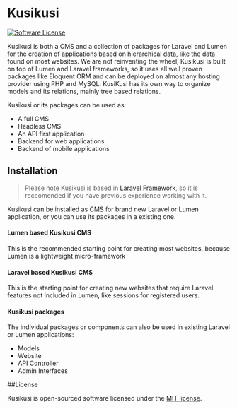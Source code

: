 # Kusikusi

[![Software License](https://img.shields.io/badge/license-MIT-brightgreen.svg?style=flat-square)](LICENSE)

Kusikusi is both a CMS and a collection of packages for Laravel and Lumen for the creation of applications based on hierarchical data, like the data found on most websites. We are not reinventing the wheel, Kusikusi is built on top of Lumen and Laravel frameworks, so it uses all well proven packages like Eloquent ORM and can be deployed on almost any hosting provider using PHP and MySQL. KusiKusi has its own way to organize models and its relations, mainly tree based relations.

Kusikusi or its packages can be used as:
* A full CMS
* Headless CMS
* An API first application
* Backend for web applications
* Backend of mobile applications

## Installation

> Please note Kusikusi is based in [Laravel Framework](https://www.laravel.com/), so it is reccomended if you have previous experience working with it.

Kusikusi can be installed as CMS for brand new Laravel or Lumen application, or you can use its packages in a existing one.

#### Lumen based Kusikusi CMS

This is the recommended starting point for creating most websites, because Lumen is a lightweight micro-framework

#### Laravel based Kusikusi CMS

This is the starting point for creating new websites that require Laravel features not included in Lumen, like sessions for registered users.

#### Kusikusi packages

The individual packages or components can also be used in existing Laravel or Lumen applications:

* Models
* Website
* API Controller
* Admin Interfaces

##License

Kusikusi is open-sourced software licensed under the [MIT license](https://opensource.org/licenses/MIT).